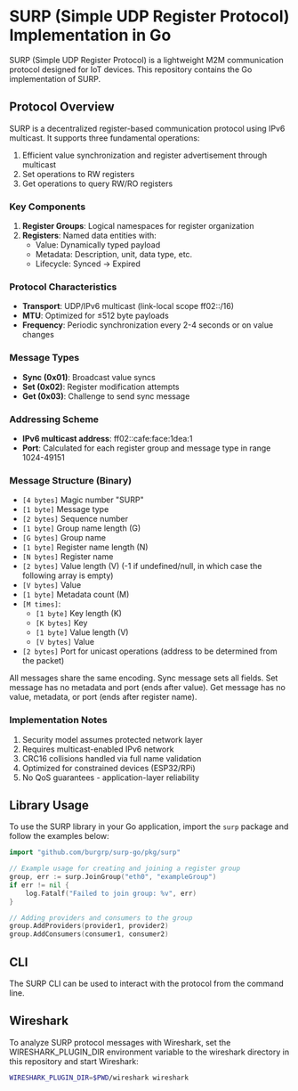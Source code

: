 # SURP (Simple UDP Register Protocol) Implementation in Go

SURP (Simple UDP Register Protocol) is a lightweight M2M communication protocol designed for IoT devices. This repository contains the Go implementation of SURP.

## Protocol Overview

SURP is a decentralized register-based communication protocol using IPv6 multicast. It supports three fundamental operations:
1. Efficient value synchronization and register advertisement through multicast
2. Set operations to RW registers
3. Get operations to query RW/RO registers

### Key Components

1. **Register Groups**: Logical namespaces for register organization
2. **Registers**: Named data entities with:
   - Value: Dynamically typed payload
   - Metadata: Description, unit, data type, etc.
   - Lifecycle: Synced → Expired

### Protocol Characteristics

- **Transport**: UDP/IPv6 multicast (link-local scope ff02::/16)
- **MTU**: Optimized for ≤512 byte payloads
- **Frequency**: Periodic synchronization every 2-4 seconds or on value changes

### Message Types

- **Sync (0x01)**: Broadcast value syncs
- **Set (0x02)**: Register modification attempts
- **Get (0x03)**: Challenge to send sync message

### Addressing Scheme

- **IPv6 multicast address**: ff02::cafe:face:1dea:1
- **Port**: Calculated for each register group and message type in range 1024-49151

### Message Structure (Binary)

- `[4 bytes]`  Magic number "SURP"
- `[1 byte]`  Message type
- `[2 bytes]` Sequence number
- `[1 byte]`  Group name length (G)
- `[G bytes]` Group name
- `[1 byte]`  Register name length (N)
- `[N bytes]` Register name
- `[2 bytes]` Value length (V) (-1 if undefined/null, in which case the following array is empty)
- `[V bytes]` Value
- `[1 byte]` Metadata count (M)
- `[M times]`:
  - `[1 byte]`  Key length (K)
  - `[K bytes]` Key
  - `[1 byte]`  Value length (V)
  - `[V bytes]` Value
- `[2 bytes]` Port for unicast operations (address to be determined from the packet)

All messages share the same encoding. Sync message sets all fields. Set message has no metadata and port (ends after value). Get message has no value, metadata, or port (ends after register name).

### Implementation Notes

1. Security model assumes protected network layer
2. Requires multicast-enabled IPv6 network
3. CRC16 collisions handled via full name validation
4. Optimized for constrained devices (ESP32/RPi)
5. No QoS guarantees - application-layer reliability

## Library Usage

To use the SURP library in your Go application, import the `surp` package and follow the examples below:

```go
import "github.com/burgrp/surp-go/pkg/surp"

// Example usage for creating and joining a register group
group, err := surp.JoinGroup("eth0", "exampleGroup")
if err != nil {
    log.Fatalf("Failed to join group: %v", err)
}

// Adding providers and consumers to the group
group.AddProviders(provider1, provider2)
group.AddConsumers(consumer1, consumer2)
```

## CLI
The SURP CLI can be used to interact with the protocol from the command line.

## Wireshark
To analyze SURP protocol messages with Wireshark, set the WIRESHARK_PLUGIN_DIR environment variable to the wireshark directory in this repository and start Wireshark:

```sh
WIRESHARK_PLUGIN_DIR=$PWD/wireshark wireshark
```